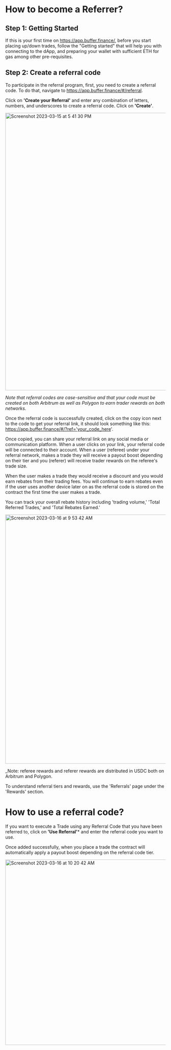 # How to become a Referrer?

## Step 1: Getting Started

If this is your first time on https://app.buffer.finance/, before you start placing up/down trades, follow the "Getting started" that will help you with connecting to the dApp, and preparing your wallet with sufficient ETH for gas among other pre-requisites.

## Step 2: Create a referral code

To participate in the referral program, first, you need to create a referral code. To do that, navigate to https://app.buffer.finance/#/referral.

Click on  **'Create your Referral'** and enter any combination of letters, numbers, and underscores to create a referral code. Click on **'Create'**.

<img width="871" alt="Screenshot 2023-03-15 at 5 41 30 PM" src="https://user-images.githubusercontent.com/126849045/225305621-1fe704d6-093b-4242-a3a5-f527ffc41ab2.png">

_Note that referral codes are case-sensitive and that your code must be created on both Arbitrum as well as Polygon to earn trader rewards on both networks._

Once the referral code is successfully created,  click on the copy icon next to the code to get your referral link, it should look something like this: https://app.buffer.finance/#/?ref='your_code_here'.

Once copied, you can share your referral link on any social media or communication platform. When a user clicks on your link, your referral code will be connected to their account. When a user (referee) under your referral network, makes a trade they will receive a payout boost depending on their tier and you (referer) will receive trader rewards on the referee's trade size. 

When the user makes a trade they would receive a discount and you would earn rebates from their trading fees. You will continue to earn rebates even if the user uses another device later on as the referral code is stored on the contract the first time the user makes a trade.

You can track your overall rebate history including 'trading volume,' 'Total Referred Trades,' and 'Total Rebates Earned.'

<img width="782" alt="Screenshot 2023-03-16 at 9 53 42 AM" src="https://user-images.githubusercontent.com/126849045/225514037-da893f0a-4b94-4f26-a4fc-7fc567f6e5e1.png">

_Note: referee rewards and referer rewards are distributed in USDC both on Arbitrum and Polygon.

To understand referral tiers and rewards, use the 'Referrals' page under the 'Rewards' section. 

# How to use a referral code?

 If you want to execute a Trade using any Referral Code that you have been referred to, click on **'Use Referral'*** and enter the referral code you want to use. 
 
 Once added successfully, when you place a trade the contract will automatically apply a payout boost depending on the referral code tier. 
 
 <img width="582" alt="Screenshot 2023-03-16 at 10 20 42 AM" src="https://user-images.githubusercontent.com/126849045/225517603-7dfe04b6-bc09-4697-82b1-d4320580b2e3.png">

